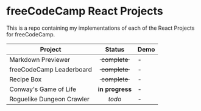 # freeCodeCamp React Projects

This is a repo containing my implementations of each of the React Projects for freeCodeCamp.

Project | Status | Demo
--- | :---: | ---
Markdown Previewer | ~~&nbsp;complete&nbsp;~~ | -
freeCodeCamp Leaderboard | ~~&nbsp;complete&nbsp;~~ | -
Recipe Box | ~~&nbsp;complete&nbsp;~~ | -
Conway's Game of Life | **in progress** | -
Roguelike Dungeon Crawler | *todo* | -
